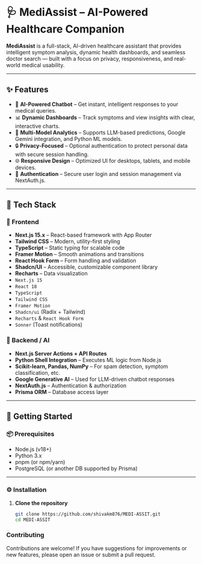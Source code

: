 # 🩺 MediAssist – AI-Powered Healthcare Companion

**MediAssist** is a full-stack, AI-driven healthcare assistant that provides intelligent symptom analysis, dynamic health dashboards, and seamless doctor search — built with a focus on privacy, responsiveness, and real-world medical usability.

---

## ✨ Features

- 🤖 **AI-Powered Chatbot** – Get instant, intelligent responses to your medical queries.
- 📊 **Dynamic Dashboards** – Track symptoms and view insights with clear, interactive charts.
- 🧠 **Multi-Model Analytics** – Supports LLM-based predictions, Google Gemini integration, and Python ML models.
- 🔒 **Privacy-Focused** – Optional authentication to protect personal data with secure session handling.
- 🌐 **Responsive Design** – Optimized UI for desktops, tablets, and mobile devices.
- 🔐 **Authentication** – Secure user login and session management via NextAuth.js.

---

## 🧱 Tech Stack

### 🔹 Frontend
- **Next.js 15.x** – React-based framework with App Router
- **Tailwind CSS** – Modern, utility-first styling
- **TypeScript** – Static typing for scalable code
- **Framer Motion** – Smooth animations and transitions
- **React Hook Form** – Form handling and validation
- **Shadcn/UI** – Accessible, customizable component library
- **Recharts** – Data visualization
- `Next.js 15`
- `React 18`
- `TypeScript`
- `Tailwind CSS`
- `Framer Motion`
- `Shadcn/ui` (Radix + Tailwind)
- `Recharts` & `React Hook Form`
- `Sonner` (Toast notifications)
### 🔹 Backend / AI
- **Next.js Server Actions + API Routes**
- **Python Shell Integration** – Executes ML logic from Node.js
- **Scikit-learn, Pandas, NumPy** – For spam detection, symptom classification, etc.
- **Google Generative AI** – Used for LLM-driven chatbot responses
- **NextAuth.js** – Authentication & authorization
- **Prisma ORM** – Database access layer

---

## 🚀 Getting Started

### 📦 Prerequisites

- Node.js (v18+)
- Python 3.x
- pnpm (or npm/yarn)
- PostgreSQL (or another DB supported by Prisma)

---

### ⚙️ Installation

1. **Clone the repository**
   ```bash
   git clone https://github.com/shivakm876/MEDI-ASSIT.git
   cd MEDI-ASSIT
### Contributing
Contributions are welcome! If you have suggestions for improvements or new features, please open an issue or submit a pull request.



